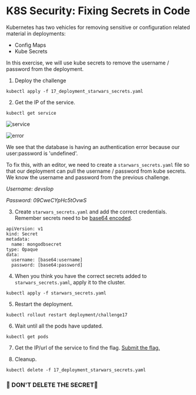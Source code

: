 # K8S Security: Fixing Secrets in Code

Kubernetes has two vehicles for removing sensitive or configuration related material in deployments:

- Config Maps
- Kube Secrets

In this exercise, we will use kube secrets to remove the username / password from the deployment.

1. Deploy the challenge

```
kubectl apply -f 17_deployment_starwars_secrets.yaml
```
2. Get the IP of the service.

```
kubectl get service
```
![service](https://i.postimg.cc/Syd5rDn1/17-service.png)

![error](https://i.postimg.cc/MZzKMsj6/17-error.png)

We see that the database is having an authentication error because our user:password is 'undefined'.

To fix this, with an editor, we need to create a `starwars_secrets.yaml` file so that our deployment can pull the username / password from kube secrets.  We know the username and password from the previous challenge. 

_Username: devslop_

_Password: 09CweCYpHc5tOvwS_

3. Create `starwars_secrets.yaml` and add the correct credentials. Remember secrets need to be [base64 encoded](https://www.base64encode.org/).
```
apiVersion: v1
kind: Secret
metadata:
  name: mongodbsecret
type: Opaque
data:
  username: [base64:username]
  password: [base64:password]
```

4. When you think you have the correct secrets added to `starwars_secrets.yaml`, apply it to the cluster.

```
kubectl apply -f starwars_secrets.yaml
```
5. Restart the deployment.

```
kubectl rollout restart deployment/challenge17
```
6. Wait until all the pods have updated.

```
kubectl get pods
```
7. Get the IP/url of the service to find the flag. [Submit the flag.](https://devslop.ctfd.io/challenges#Challenge%2017-10)

8. Cleanup.

```
kubectl delete -f 17_deployment_starwars_secrets.yaml
```

### 🚨 DON'T DELETE THE SECRET🚨
